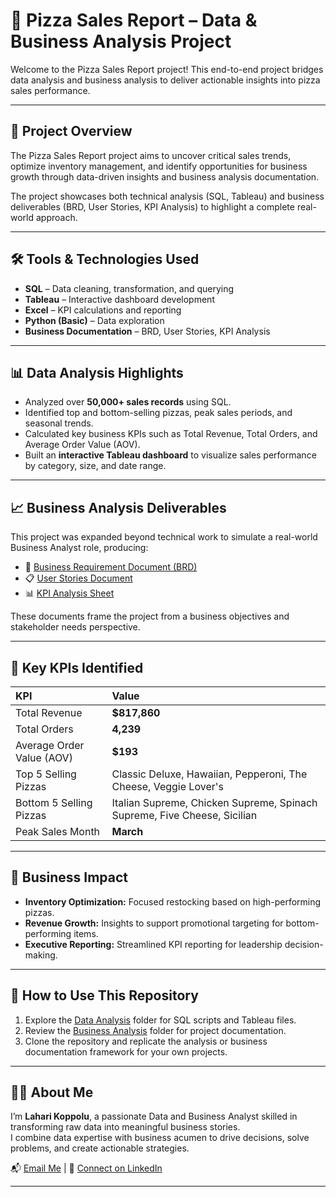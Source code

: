 # 🍕 Pizza Sales Report – Data & Business Analysis Project

Welcome to the Pizza Sales Report project! This end-to-end project bridges data analysis and business analysis to deliver actionable insights into pizza sales performance.

---

## 📌 Project Overview

The Pizza Sales Report project aims to uncover critical sales trends, optimize inventory management, and identify opportunities for business growth through data-driven insights and business analysis documentation.

The project showcases both technical analysis (SQL, Tableau) and business deliverables (BRD, User Stories, KPI Analysis) to highlight a complete real-world approach.

---

## 🛠️ Tools & Technologies Used

- **SQL** – Data cleaning, transformation, and querying
- **Tableau** – Interactive dashboard development
- **Excel** – KPI calculations and reporting
- **Python (Basic)** – Data exploration
- **Business Documentation** – BRD, User Stories, KPI Analysis

---

## 📊 Data Analysis Highlights

- Analyzed over **50,000+ sales records** using SQL.
- Identified top and bottom-selling pizzas, peak sales periods, and seasonal trends.
- Calculated key business KPIs such as Total Revenue, Total Orders, and Average Order Value (AOV).
- Built an **interactive Tableau dashboard** to visualize sales performance by category, size, and date range.



---

## 📈 Business Analysis Deliverables

This project was expanded beyond technical work to simulate a real-world Business Analyst role, producing:

- 📄 [Business Requirement Document (BRD)](https://github.com/LahariKoppolu/Pizza-Sales-Report/blob/main/Business%20Analysis/Business%20Requirement%20Document.docx)
- 📋 [User Stories Document](https://github.com/LahariKoppolu/Pizza-Sales-Report/blob/main/Business%20Analysis/Pizza%20Sales%20Dashboard%20-%20User%20Stories.docx)
- 📊 [KPI Analysis Sheet](https://github.com/LahariKoppolu/Pizza-Sales-Report/blob/main/Business%20Analysis/Pizza%20Sales%20KPI%20Analysis.docx)

These documents frame the project from a business objectives and stakeholder needs perspective.

---

## 📌 Key KPIs Identified

| KPI | Value |
|:---|:---|
| Total Revenue | **$817,860** |
| Total Orders | **4,239** |
| Average Order Value (AOV) | **$193** |
| Top 5 Selling Pizzas | Classic Deluxe, Hawaiian, Pepperoni, The Cheese, Veggie Lover's |
| Bottom 5 Selling Pizzas | Italian Supreme, Chicken Supreme, Spinach Supreme, Five Cheese, Sicilian |
| Peak Sales Month | **March** |

---

## 🧠 Business Impact

- **Inventory Optimization:** Focused restocking based on high-performing pizzas.
- **Revenue Growth:** Insights to support promotional targeting for bottom-performing items.
- **Executive Reporting:** Streamlined KPI reporting for leadership decision-making.

---

## 🚀 How to Use This Repository

1. Explore the [Data Analysis](https://github.com/LahariKoppolu/Pizza-Sales-Report/tree/main/Data%20Analyst) folder for SQL scripts and Tableau files.
2. Review the [Business Analysis](https://github.com/LahariKoppolu/Pizza-Sales-Report/tree/main/Business%20Analysis) folder for project documentation.
3. Clone the repository and replicate the analysis or business documentation framework for your own projects.

---

## 🙋‍♀️ About Me

I’m **Lahari Koppolu**, a passionate Data and Business Analyst skilled in transforming raw data into meaningful business stories.  
I combine data expertise with business acumen to drive decisions, solve problems, and create actionable strategies.

📬 [Email Me](mailto:laharikoppolu2023@gmail.com) | 🔗 [Connect on LinkedIn](https://linkedin.com/in/lahari-koppolu)

---

